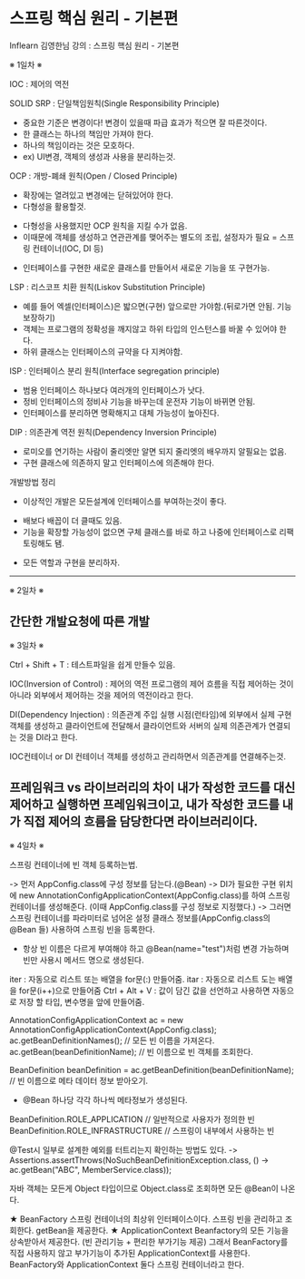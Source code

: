 # 스프링 핵심 원리 - 기본편
Inflearn 김영한님 강의 : 스프링 핵심 원리 - 기본편

※ 1일차 ※

IOC : 제어의 역전

SOLID
SRP : 단일책임원칙(Single Responsibility Principle)
- 중요한 기준은 변경이다! 변경이 있을때 파급 효과가 적으면 잘 따른것이다.
- 한 클래스는 하나의 책임만 가져야 한다.
- 하나의 책임이라는 것은 모호하다.
- ex) UI변경, 객체의 생성과 사용을 분리하는것.

OCP : 개방-폐쇄 원칙(Open / Closed Principle)
- 확장에는 열려있고 변경에는 닫혀있어야 한다.
- 다형성을 활용할것.
* 다형성을 사용했지만 OCP 원칙을 지킬 수가 없음.
* 이때문에 객체를 생성하고 연관관계를 맺어주는 별도의 조립, 설정자가 필요 = 스프링 컨테이너(IOC, DI 등)
- 인터페이스를 구현한 새로운 클래스를 만들어서 새로운 기능을 또 구현가능.


LSP : 리스코프 치환 원칙(Liskov Substitution Principle)
- 예를 들어 엑셀(인터페이스)은 밟으면(구현) 앞으로만 가야함.(뒤로가면 안됨. 기능보장하기)
- 객체는 프로그램의 정확성을 깨지않고 하위 타입의 인스턴스를 바꿀 수 있어야 한다.
- 하위 클래스는 인터페이스의 규약을 다 지켜야함.

ISP : 인터페이스 분리 원칙(Interface segregation principle)
- 범용 인터페이스 하나보다 여러개의 인터페이스가 낫다.
- 정비 인터페이스의 정비사 기능을 바꾸는데 운전자 기능이 바뀌면 안됨.
- 인터페이스를 분리하면 명확해지고 대체 가능성이 높아진다.

DIP : 의존관계 역전 원칙(Dependency Inversion Principle)
- 로미오를 연기하는 사람이 줄리엣만 알면 되지 줄리엣의 배우까지 알필요는 없음.
- 구현 클래스에 의존하지 말고 인터페이스에 의존해야 한다.

개발방법 정리
- 이상적인 개발은 모든설계에 인터페이스를 부여하는것이 좋다.
* 배보다 배꼽이 더 클때도 있음.
* 기능을 확장할 가능성이 없으면 구체 클래스를 바로 하고 나중에 인터페이스로 리팩토링해도 됌.
- 모든 역할과 구현을 분리하자.

-------------------------------------------------------------------------------------------------------------------------------------------

※ 2일차 ※

간단한 개발요청에 따른 개발
-------------------------------------------------------------------------------------------------------------------------------------------

※ 3일차 ※

Ctrl + Shift + T : 테스트파일을 쉽게 만들수 있음.

IOC(Inversion of Control) : 제어의 역전
프로그램의 제어 흐름을 직접 제어하는 것이 아니라 외부에서 제어하는 것을 제어의 역전이라고 한다.

DI(Dependency Injection) : 의존관계 주입
실행 시점(런타임)에 외부에서 실제 구현 객체를 생성하고 클라이언트에 전달해서 클라이언트와 서버의 실제 의존관계가
연결되는 것을 DI라고 한다.

IOC컨테이너 or DI 컨테이너
객체를 생성하고 관리하면서 의존관계를 연결해주는것.

프레임워크 vs 라이브러리의 차이
내가 작성한 코드를 대신 제어하고 실행하면 프레임워크이고,
내가 작성한 코드를 내가 직접 제어의 흐름을 담당한다면 라이브러리이다.
-------------------------------------------------------------------------------------------------------------------------------------------

※ 4일차 ※

스프링 컨테이너에 빈 객체 등록하는법.

-> 먼저 AppConfig.class에 구성 정보를 담는다.(@Bean)
-> DI가 필요한 구현 위치에 new AnnotationConfigApplicationContext(AppConfig.class)를 하여 스프링 컨테이너를 생성해준다.
(이때 AppConfig.class를 구성 정보로 지정했다.)
-> 그러면 스프링 컨테이너를 파라미터로 넘어온 설정 클래스 정보를(AppConfig.class의 @Bean 들) 사용하여 스프링 빈을 등록한다.
* 항상 빈 이름은 다르게 부여해야 하고 @Bean(name="test")처럼 변경 가능하며 빈만 사용시 메서드 명으로 생성된다.

iter : 자동으로 리스트 또는 배열을 for문(:) 만들어줌.
itar : 자동으로 리스트 도는 배열을 for문(i++)으로 만들어줌
Ctrl + Alt + V : 값이 담긴 값을 선언하고 사용하면 자동으로 저장 할 타입, 변수명을 앞에 만들어줌.

AnnotationConfigApplicationContext ac = new AnnotationConfigApplicationContext(AppConfig.class);
ac.getBeanDefinitionNames(); // 모든 빈 이름을 가져온다.
ac.getBean(beanDefinitionName); // 빈 이름으로 빈 객체를 조회한다.

BeanDefinition beanDefinition = ac.getBeanDefinition(beanDefinitionName); // 빈 이름으로 메타 데이터 정보 받아오기.
* @Bean 하나당 각각 하나씩 메타정보가 생성된다.

BeanDefinition.ROLE_APPLICATION // 일반적으로 사용자가 정의한 빈
BeanDefinition.ROLE_INFRASTRUCTURE // 스프링이 내부에서 사용하는 빈

@Test시 일부로 설계한 예외를 터트리는지 확인하는 방법도 있다.
-> Assertions.assertThrows(NoSuchBeanDefinitionException.class, () -> ac.getBean("ABC", MemberService.class));

자바 객체는 모든게 Object 타입이므로 Object.class로 조회하면 모든 @Bean이 나온다.

★ BeanFactory
스프링 컨테이너의 최상위 인터페이스이다.
스프링 빈을 관리하고 조회한다.
getBean을 제공한다.
★ ApplicationContext
Beanfactory의 모든 기능을 상속받아서 제공한다. (빈 관리기능 + 편리한 부가기능 제공)
그래서 BeanFactory를 직접 사용하지 않고 부가기능이 추가된 ApplicationContext를 사용한다.
BeanFactory와 ApplicationContext 둘다 스프링 컨테이너라고 한다.
 


